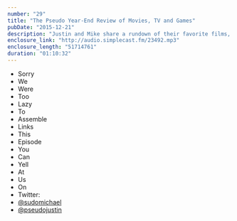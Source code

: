 ```yaml
---
number: "29"
title: "The Pseudo Year-End Review of Movies, TV and Games"
pubDate: "2015-12-21"
description: "Justin and Mike share a rundown of their favorite films, tv shows and video games of 2015 in this perfect holiday season episode. Find out why they were disappointed by Peanuts, thrilled by The Martian, and why Colin Trevorrow worries them regarding the future of Star Wars."
enclosure_link: "http://audio.simplecast.fm/23492.mp3"
enclosure_length: "51714761"
duration: "01:10:32"
---
```

- Sorry
- We
- Were
- Too
- Lazy
- To
- Assemble
- Links
- This
- Episode
- You
- Can
- Yell
- At
- Us
- On
- Twitter:
- [@sudomichael](http://twitter.com/sudomichael)
- [@pseudojustin](http://twitter.com/pseudojustin)